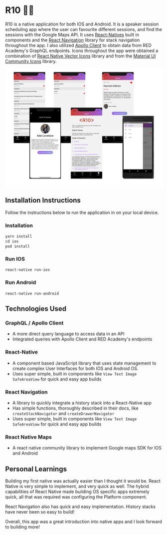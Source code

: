 # R10 👨‍🏫

R10 is a native application for both IOS and Android. It is a speaker session scheduling app where the user can favourite different sessions, and find the sessions with the Google Maps API. It uses [React-Natives](https://reactnative.dev/) built in components and the [React Navigation](https://reactnavigation.org/) library for stack navigation throughout the app. I also utilized [Apollo Client](https://www.apollographql.com/docs/react/) to obtain data from RED Academy's GraphQL endpoints. Icons throughout the app were obtained a combination of [React Native Vector Icons](https://github.com/oblador/react-native-vector-icons) library and from the [Material UI Community Icons](https://materialdesignicons.com/) library.

![R10 Mockup pictures](./public/r10-mockup.png)

## Installation Instructions

Follow the instructions below to run the application in on your local device.

### Installation

```
yarn install
cd ios
pod install
```

### Run IOS

```
react-native run-ios
```

### Run Android

```
react-native run-android
```

## Technologies Used

### GraphQL / Apollo Client

- A more direct query language to access data in an API
- Integrated queries with Apollo Client and RED Academy's endpoints

### React-Native

- A component based JavaScript library that uses state management to create complex User Interfaces for both IOS and Android OS.
- Uses super simple, built in components like `View Text Image SafeAreaView` for quick and easy app builds

### React Navigation

- A library to quickly integrate a history stack into a React-Native app
- Has simple functions, thoroughly described in their docs, like `createStackNavigator` and `createDrawerNavigator`
- Uses super simple, built in components like `View Text Image SafeAreaView` for quick and easy app builds

### React Native Maps

- A react native community library to implement Google maps SDK for IOS and Android

## Personal Learnings

Building my first native was actually easier than I thought it would be. React Native is very simple to implement, and very quick as well. The hybrid capabilities of React Native made building OS specific apps extremely quick, all that was required was configuring the Platform component.

React Navigation also has quick and easy implementation. History stacks have never been so easy to build!

Overall, this app was a great introduction into native apps and I look forward to building more!
